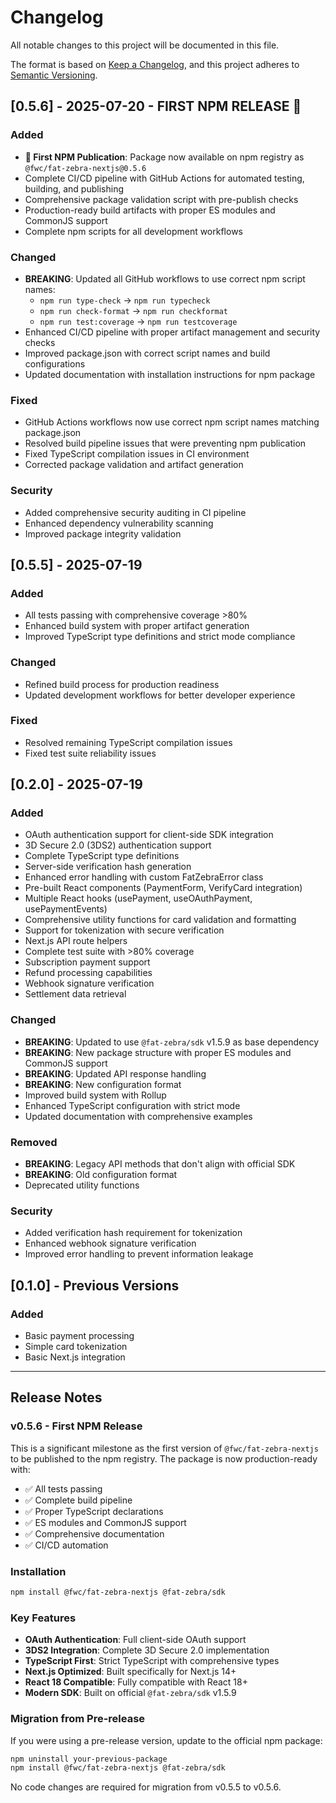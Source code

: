 # Changelog

All notable changes to this project will be documented in this file.

The format is based on [Keep a Changelog](https://keepachangelog.com/en/1.0.0/),
and this project adheres to [Semantic Versioning](https://semver.org/spec/v2.0.0.html).

## [0.5.6] - 2025-07-20 - **FIRST NPM RELEASE** 🎉

### Added
- **🚀 First NPM Publication**: Package now available on npm registry as `@fwc/fat-zebra-nextjs@0.5.6`
- Complete CI/CD pipeline with GitHub Actions for automated testing, building, and publishing
- Comprehensive package validation script with pre-publish checks
- Production-ready build artifacts with proper ES modules and CommonJS support
- Complete npm scripts for all development workflows

### Changed
- **BREAKING**: Updated all GitHub workflows to use correct npm script names:
  - `npm run type-check` → `npm run typecheck`
  - `npm run check-format` → `npm run checkformat` 
  - `npm run test:coverage` → `npm run testcoverage`
- Enhanced CI/CD pipeline with proper artifact management and security checks
- Improved package.json with correct script names and build configurations
- Updated documentation with installation instructions for npm package

### Fixed
- GitHub Actions workflows now use correct npm script names matching package.json
- Resolved build pipeline issues that were preventing npm publication
- Fixed TypeScript compilation issues in CI environment
- Corrected package validation and artifact generation

### Security
- Added comprehensive security auditing in CI pipeline
- Enhanced dependency vulnerability scanning
- Improved package integrity validation

## [0.5.5] - 2025-07-19

### Added
- All tests passing with comprehensive coverage >80%
- Enhanced build system with proper artifact generation
- Improved TypeScript type definitions and strict mode compliance

### Changed
- Refined build process for production readiness
- Updated development workflows for better developer experience

### Fixed
- Resolved remaining TypeScript compilation issues
- Fixed test suite reliability issues

## [0.2.0] - 2025-07-19

### Added
- OAuth authentication support for client-side SDK integration
- 3D Secure 2.0 (3DS2) authentication support
- Complete TypeScript type definitions
- Server-side verification hash generation
- Enhanced error handling with custom FatZebraError class
- Pre-built React components (PaymentForm, VerifyCard integration)
- Multiple React hooks (usePayment, useOAuthPayment, usePaymentEvents)
- Comprehensive utility functions for card validation and formatting
- Support for tokenization with secure verification
- Next.js API route helpers
- Complete test suite with >80% coverage
- Subscription payment support
- Refund processing capabilities
- Webhook signature verification
- Settlement data retrieval

### Changed
- **BREAKING**: Updated to use `@fat-zebra/sdk` v1.5.9 as base dependency
- **BREAKING**: New package structure with proper ES modules and CommonJS support
- **BREAKING**: Updated API response handling
- **BREAKING**: New configuration format
- Improved build system with Rollup
- Enhanced TypeScript configuration with strict mode
- Updated documentation with comprehensive examples

### Removed
- **BREAKING**: Legacy API methods that don't align with official SDK
- **BREAKING**: Old configuration format
- Deprecated utility functions

### Security
- Added verification hash requirement for tokenization
- Enhanced webhook signature verification
- Improved error handling to prevent information leakage

## [0.1.0] - Previous Versions

### Added
- Basic payment processing
- Simple card tokenization
- Basic Next.js integration

---

## Release Notes

### v0.5.6 - First NPM Release

This is a significant milestone as the first version of `@fwc/fat-zebra-nextjs` to be published to the npm registry. The package is now production-ready with:

- ✅ All tests passing
- ✅ Complete build pipeline
- ✅ Proper TypeScript declarations
- ✅ ES modules and CommonJS support
- ✅ Comprehensive documentation
- ✅ CI/CD automation

### Installation

```bash
npm install @fwc/fat-zebra-nextjs @fat-zebra/sdk
```

### Key Features

- **OAuth Authentication**: Full client-side OAuth support
- **3DS2 Integration**: Complete 3D Secure 2.0 implementation
- **TypeScript First**: Strict TypeScript with comprehensive types
- **Next.js Optimized**: Built specifically for Next.js 14+
- **React 18 Compatible**: Fully compatible with React 18+
- **Modern SDK**: Built on official `@fat-zebra/sdk` v1.5.9

### Migration from Pre-release

If you were using a pre-release version, update to the official npm package:

```bash
npm uninstall your-previous-package
npm install @fwc/fat-zebra-nextjs @fat-zebra/sdk
```

No code changes are required for migration from v0.5.5 to v0.5.6.